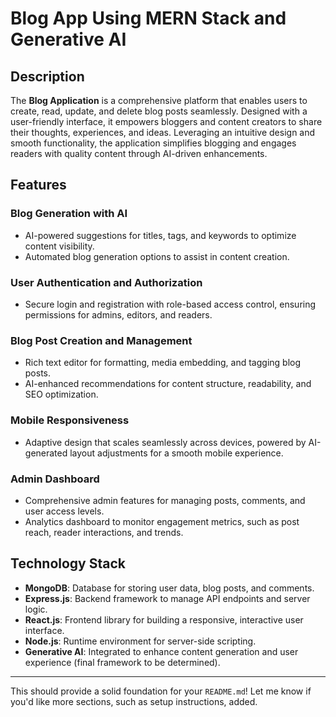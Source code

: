# Blog App Using MERN Stack and Generative AI

## Description
The **Blog Application** is a comprehensive platform that enables users to create, read, update, and delete blog posts seamlessly. Designed with a user-friendly interface, it empowers bloggers and content creators to share their thoughts, experiences, and ideas. Leveraging an intuitive design and smooth functionality, the application simplifies blogging and engages readers with quality content through AI-driven enhancements.

## Features

### Blog Generation with AI
- AI-powered suggestions for titles, tags, and keywords to optimize content visibility.
- Automated blog generation options to assist in content creation.

### User Authentication and Authorization
- Secure login and registration with role-based access control, ensuring permissions for admins, editors, and readers.

### Blog Post Creation and Management
- Rich text editor for formatting, media embedding, and tagging blog posts.
- AI-enhanced recommendations for content structure, readability, and SEO optimization.

### Mobile Responsiveness
- Adaptive design that scales seamlessly across devices, powered by AI-generated layout adjustments for a smooth mobile experience.

### Admin Dashboard
- Comprehensive admin features for managing posts, comments, and user access levels.
- Analytics dashboard to monitor engagement metrics, such as post reach, reader interactions, and trends.

## Technology Stack
- **MongoDB**: Database for storing user data, blog posts, and comments.
- **Express.js**: Backend framework to manage API endpoints and server logic.
- **React.js**: Frontend library for building a responsive, interactive user interface.
- **Node.js**: Runtime environment for server-side scripting.
- **Generative AI**: Integrated to enhance content generation and user experience (final framework to be determined).

---

This should provide a solid foundation for your `README.md`! Let me know if you'd like more sections, such as setup instructions, added.
